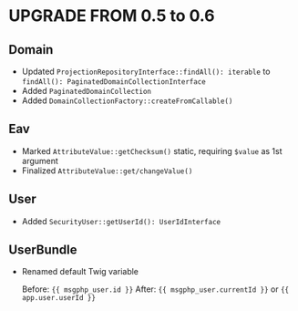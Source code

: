 # UPGRADE FROM 0.5 to 0.6

## Domain

- Updated `ProjectionRepositoryInterface::findAll(): iterable` to `findAll(): PaginatedDomainCollectionInterface`
- Added `PaginatedDomainCollection`
- Added `DomainCollectionFactory::createFromCallable()`

## Eav

- Marked `AttributeValue::getChecksum()` static, requiring `$value` as 1st argument
- Finalized `AttributeValue::get/changeValue()`

## User

- Added `SecurityUser::getUserId(): UserIdInterface`

## UserBundle

- Renamed default Twig variable

    Before: `{{ msgphp_user.id }}`
    After: `{{ msgphp_user.currentId }}` or `{{ app.user.userId }}`
